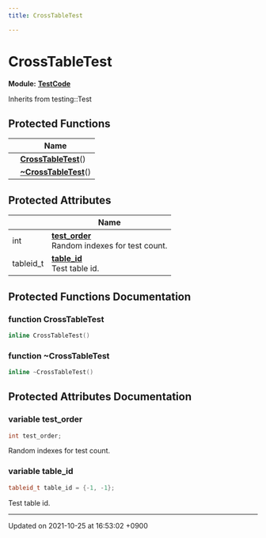 ```yaml
---
title: CrossTableTest

---
```


# CrossTableTest

**Module:** **[TestCode](/Modules/group__TestCode)**





Inherits from testing::Test

## Protected Functions

|                | Name           |
| -------------- | -------------- |
| | **[CrossTableTest](/Classes/classCrossTableTest#function-crosstabletest)**() |
| | **[~CrossTableTest](/Classes/classCrossTableTest#function-~crosstabletest)**() |

## Protected Attributes

|                | Name           |
| -------------- | -------------- |
| int | **[test_order](/Classes/classCrossTableTest#variable-test-order)** <br>Random indexes for test count.  |
| tableid_t | **[table_id](/Classes/classCrossTableTest#variable-table-id)** <br>Test table id.  |

## Protected Functions Documentation

### function CrossTableTest

```cpp
inline CrossTableTest()
```


### function ~CrossTableTest

```cpp
inline ~CrossTableTest()
```


## Protected Attributes Documentation

### variable test_order

```cpp
int test_order;
```

Random indexes for test count. 

### variable table_id

```cpp
tableid_t table_id = {-1, -1};
```

Test table id. 

-------------------------------

Updated on 2021-10-25 at 16:53:02 +0900
